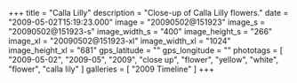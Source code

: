 +++
title = "Calla Lilly"
description = "Close-up of Calla Lilly flowers."
date = "2009-05-02T15:19:23.000"
image = "20090502@151923"
image_s = "20090502@151923-s"
image_width_s = "400"
image_height_s = "266"
image_xl = "20090502@151923-xl"
image_width_xl = "1024"
image_height_xl = "681"
gps_latitude = ""
gps_longitude = ""
phototags = [ "2009-05-02", "2009-05", "2009", "close up", "flower", "yellow", "white", "flower", "calla lily" ]
galleries = [ "2009 Timeline" ]
+++
